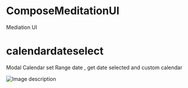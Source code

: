 # ComposeMeditationUI
 Mediation UI
# calendardateselect
 Modal Calendar set Range date , get date selected and custom calendar


![Image description]([https://github.com/luiscastrodev/url](https://github.com/luiscastrodev/ComposeMeditationUI/blob/main/video-to-gif.gif))
